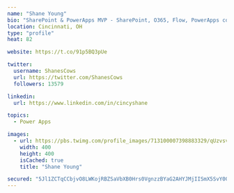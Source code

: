 ```yaml
---
name: "Shane Young"
bio: "SharePoint & PowerApps MVP - SharePoint, O365, Flow, PowerApps consulting? @PowerApps911 | Pure Snark? You found it."
location: Cincinnati, OH
type: "profile"
heat: 82

website: https://t.co/91p5BQ3pUe

twitter:
  username: ShanesCows
  url: https://twitter.com/ShanesCows
  followers: 13579

linkedin:
  url: https://www.linkedin.com/in/cincyshane

topics:
  - Power Apps

images:
  - url: https://pbs.twimg.com/profile_images/713100007398883329/qUzvsvQ3_400x400.jpg
    width: 400
    height: 400
    isCached: true
    title: "Shane Young"

secured: "5Jl1ZCTqCCbjvO8LWKojRBZSaVbXB0Hrs0VgnzzBYaG2AHYJMjIISmX5SvY00Motvgmq3TZZYhDG8ZxgHZLqF8KGesEihNyvO2/iYhjdfrHFfH2ZBvmjyhKOWhvHsDmM+v/pP8Zw24whdeNXx6AOggU6/DpodiF0HAmrIvP0XBjBPRKoGXhpt9V4tGOVuYXEw1DMizYLRres9+AH6Ud0hgoG6zYxlfD5+ZPWkxMI8tKOxRIDHl0TOfaOEi0U2HEY/l3ciM7BaLICQf1bi9mr7tgbKtr4fNg8vdApcf5BkLjD2OKX3grrZGNEDXjthz4PKVxHMi9bwB0N2opUa/5ZseEp3oz+FhQKCzPA/rbM3RCZOyxAY+XFrvJLqnygpsQS+FhDdjXZ7A6CCsjMb9SYGvpzRUijWKz+tz63JAcon9M=;qaLa1vMRbqSL3Esdsl544g=="
---
```


